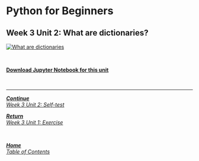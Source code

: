 # Python for Beginners

## Week 3 Unit 2: What are dictionaries?

[![What are dictionaries](https://img.youtube.com/vi/szNgmVOBayg/hqdefault.jpg)](https://youtu.be/szNgmVOBayg)

<br>

[**Download Jupyter Notebook for this unit**](https://opensap-public.s3.openhpicloud.de/courses/2qRB6Gz3FcfD2OBbnSCf8m/rtfiles/1PhnHZ4vajSHnCqLzHam8d/openSAP_python1_Week_3_Unit_2_dictionaries_notebook.ipynb)

<br>

---

[***Continue*** <br> *Week 3 Unit 2: Self-test*](week3_unit2_selftest.md)

[***Return*** <br> *Week 3 Unit 1: Exercise*](week3_unit1_exercise.md)

<br>

[***Home*** <br>*Table of Contents*](home.md)